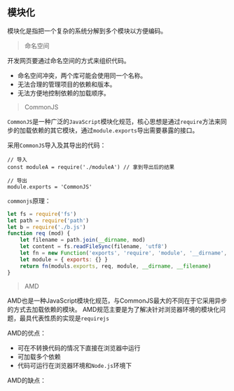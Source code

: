 ## 模块化

模块化是指把一个复杂的系统分解到多个模块以方便编码。

> 命名空间

开发网页要通过命名空间的方式来组织代码。

- 命名空间冲突，两个库可能会使用同一个名称。
- 无法合理的管理项目的依赖和版本。
- 无法方便地控制依赖的加载顺序。

> CommonJS

`CommonJS`是一种广泛的`JavaScript`模块化规范，核心思想是通过`require`方法来同步的加载依赖的其它模块，通过`module.exports`导出需要暴露的接口。

采用`CommonJS`导入及其导出的代码：
```
// 导入
const moduleA = require('./moduleA') // 拿到导出后的结果

// 导出
module.exports = 'CommonJS'
```

`commonjs`原理：
```javascript
let fs = require('fs')
let path = require('path')
let b = require('./b.js')
function req (mod) {
    let filename = path.join(__dirname, mod)
    let content = fs.readFileSync(filename, 'utf8')
    let fn = new Function('exports', 'require', 'module', '__dirname', '__filename', content + '\n return module.exports')
    let module = { exports: {} }
    return fn(moduls.exports, req, module, __dirname, __filename)
}
```

> AMD

AMD也是一种JavaScript模块化规范，与CommonJS最大的不同在于它采用异步的方式去加载依赖的模块。
AMD规范主要是为了解决针对浏览器环境的模块化问题，最具代表性质的实现是`requirejs`

AMD的优点：
- 可在不转换代码的情况下直接在浏览器中运行
- 可加载多个依赖
- 代码可运行在浏览器环境和`Node.js`环境下

AMD的缺点：
